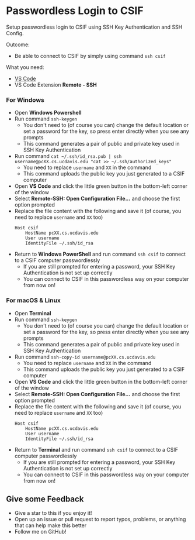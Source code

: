 # Passwordless Login to CSIF
Setup passwordless login to CSIF using SSH Key Authentication and SSH Config. 

Outcome: 
- Be able to connect to CSIF by simply using command `ssh csif`

What you need:
- [VS Code](https://code.visualstudio.com/)
- VS Code Extension **Remote - SSH**

### For Windows

- Open **Windows Powershell**
- Run command `ssh-keygen`
  - You don't need to (of course you can) change the default location or set a password for the key, so press enter directly when you see any prompts
  - This command generates a pair of public and private key used in SSH Key Authentication
- Run command `cat ~/.ssh/id_rsa.pub | ssh username@pcXX.cs.ucdavis.edu "cat >> ~/.ssh/authorized_keys"`
  - You need to replace `username` and `XX` in the command
  - This command uploads the public key you just generated to a CSIF computer
- Open **VS Code** and click the little green button in the bottom-left corner of the window
- Select **Remote-SSH: Open Configuration File...** and choose the first option prompted
- Replace the file content with the following and save it (of course, you need to replace `username` and `XX` too)
    ```
    Host csif
        HostName pcXX.cs.ucdavis.edu
        User username
        IdentityFile ~/.ssh/id_rsa
    ```
- Return to **Windows PowerShell** and run command `ssh csif` to connect to a CSIF computer passwordlessly
  - If you are still prompted for entering a password, your SSH Key Authentication is not set up correctly
  - You can connect to CSIF in this passwordless way on your computer from now on!

### For macOS & Linux

- Open **Terminal**
- Run command `ssh-keygen`
  - You don't need to (of course you can) change the default location or set a password for the key, so press enter directly when you see any prompts
  - This command generates a pair of public and private key used in SSH Key Authentication
- Run command `ssh-copy-id username@pcXX.cs.ucdavis.edu`
  - You need to replace `username` and `XX` in the command
  - This command uploads the public key you just generated to a CSIF computer
- Open **VS Code** and click the little green button in the bottom-left corner of the window
- Select **Remote-SSH: Open Configuration File...** and choose the first option prompted
- Replace the file content with the following and save it (of course, you need to replace `username` and `XX` too)
    ```
    Host csif
        HostName pcXX.cs.ucdavis.edu
        User username
        IdentityFile ~/.ssh/id_rsa
    ```
- Return to **Terminal** and run command `ssh csif` to connect to a CSIF computer passwordlessly
  - If you are still prompted for entering a password, your SSH Key Authentication is not set up correctly
  - You can connect to CSIF in this passwordless way on your computer from now on!

 ## Give some Feedback
- Give a star to this if you enjoy it!
- Open up an issue or pull request to report typos, problems, or anything that can help make this better
- Follow me on GitHub!

